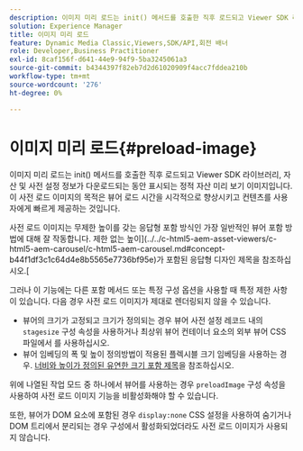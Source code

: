 ```yaml
---
description: 이미지 미리 로드는 init() 메서드를 호출한 직후 로드되고 Viewer SDK 라이브러리, 자산 및 사전 설정 정보가 다운로드되는 동안 표시되는 정적 자산 미리 보기 이미지입니다. 이 사전 로드 이미지의 목적은 뷰어 로드 시간을 시각적으로 향상시키고 컨텐츠를 사용자에게 빠르게 제공하는 것입니다.
solution: Experience Manager
title: 이미지 미리 로드
feature: Dynamic Media Classic,Viewers,SDK/API,회전 배너
role: Developer,Business Practitioner
exl-id: 8caf156f-d641-44e9-94f9-5ba3245061a3
source-git-commit: b4344397f82eb7d2d61020909f4acc7fddea210b
workflow-type: tm+mt
source-wordcount: '276'
ht-degree: 0%

---
```


# 이미지 미리 로드{#preload-image}

이미지 미리 로드는 init() 메서드를 호출한 직후 로드되고 Viewer SDK 라이브러리, 자산 및 사전 설정 정보가 다운로드되는 동안 표시되는 정적 자산 미리 보기 이미지입니다. 이 사전 로드 이미지의 목적은 뷰어 로드 시간을 시각적으로 향상시키고 컨텐츠를 사용자에게 빠르게 제공하는 것입니다.

사전 로드 이미지는 무제한 높이를 갖는 응답형 포함 방식인 가장 일반적인 뷰어 포함 방법에 대해 잘 작동합니다. 제한 없는 높이](../../c-html5-aem-asset-viewers/c-html5-aem-carousel/c-html5-aem-carousel.md#concept-b44f1df3c1c64d4e8b5565e7736bf95e)가 포함된 응답형 디자인 제목을 참조하십시오.[

그러나 이 기능에는 다른 포함 메서드 또는 특정 구성 옵션을 사용할 때 특정 제한 사항이 있습니다. 다음 경우 사전 로드 이미지가 제대로 렌더링되지 않을 수 있습니다.

* 뷰어의 크기가 고정되고 크기가 정의되는 경우 뷰어 사전 설정 레코드 내의 `stagesize` 구성 속성을 사용하거나 최상위 뷰어 컨테이너 요소의 외부 뷰어 CSS 파일에서 를 사용하십시오.
* 뷰어 임베딩의 폭 및 높이 정의방법이 적용된 플렉시블 크기 임베딩을 사용하는 경우. [너비와 높이가 정의된 유연한 크기 포함 제목](../../c-html5-aem-asset-viewers/c-html5-aem-interactive-images/c-html5-aem-interactive-images.md#section-6bb5d3c502544ad18a58eafe12a13435)을 참조하십시오.

위에 나열된 작업 모드 중 하나에서 뷰어를 사용하는 경우 `preloadImage` 구성 속성을 사용하여 사전 로드 이미지 기능을 비활성화해야 할 수 있습니다.

또한, 뷰어가 DOM 요소에 포함된 경우 `display:none` CSS 설정을 사용하여 숨기거나 DOM 트리에서 분리되는 경우 구성에서 활성화되었더라도 사전 로드 이미지가 사용되지 않습니다.
